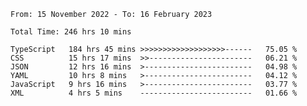 <!-- <div align="center">
  
  ![](https://raw.githubusercontent.com/iaizawa0623/github-stats/master/generated/overview.svg#gh-dark-mode-only)
  ![](https://raw.githubusercontent.com/iaizawa0623/github-stats/master/generated/overview.svg#gh-light-mode-only)
  ![](https://raw.githubusercontent.com/iaizawa0623/github-stats/master/generated/languages.svg#gh-dark-mode-only)
  ![](https://raw.githubusercontent.com/iaizawa0623/github-stats/master/generated/languages.svg#gh-light-mode-only)

</div> -->


<!--
<a href="https://github.com/anuraghazra/github-readme-stats">
  <img src="https://github-readme-stats.vercel.app/api?username=iaizawa0623&show_icons=true&count_private=true&theme=dracula&line_height=40" />
  <img src="https://github-readme-stats.vercel.app/api/top-langs/?username=iaizawa0623&count_private=true&theme=dracula" />
</a>

***
-->

<!--START_SECTION:waka-->

```text
From: 15 November 2022 - To: 16 February 2023

Total Time: 246 hrs 10 mins

TypeScript   184 hrs 45 mins >>>>>>>>>>>>>>>>>>>------   75.05 %
CSS          15 hrs 17 mins  >>-----------------------   06.21 %
JSON         12 hrs 16 mins  >------------------------   04.98 %
YAML         10 hrs 8 mins   >------------------------   04.12 %
JavaScript   9 hrs 16 mins   >------------------------   03.77 %
XML          4 hrs 5 mins    -------------------------   01.66 %
```

<!--END_SECTION:waka-->
